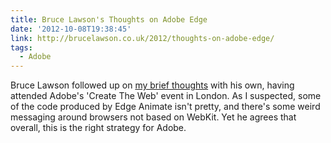 ```yaml
---
title: Bruce Lawson's Thoughts on Adobe Edge
date: '2012-10-08T19:38:45'
link: http://brucelawson.co.uk/2012/thoughts-on-adobe-edge/
tags:
  - Adobe
---
```

Bruce Lawson followed up on [my brief thoughts][1] with his own, having attended Adobe's 'Create The Web' event in London. As I suspected, some of the code produced by Edge Animate isn't pretty, and there's some weird messaging around browsers not based on WebKit. Yet he agrees that overall, this is the right strategy for Adobe.

[1]: /2012/10/adobe_edge/
